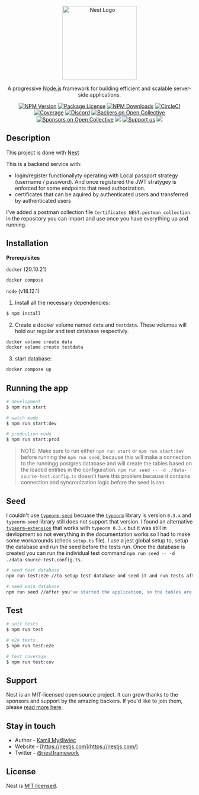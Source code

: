<p align="center">
  <a href="http://nestjs.com/" target="blank"><img src="https://nestjs.com/img/logo-small.svg" width="200" alt="Nest Logo" /></a>
</p>

[circleci-image]: https://img.shields.io/circleci/build/github/nestjs/nest/master?token=abc123def456
[circleci-url]: https://circleci.com/gh/nestjs/nest

  <p align="center">A progressive <a href="http://nodejs.org" target="_blank">Node.js</a> framework for building efficient and scalable server-side applications.</p>
    <p align="center">
<a href="https://www.npmjs.com/~nestjscore" target="_blank"><img src="https://img.shields.io/npm/v/@nestjs/core.svg" alt="NPM Version" /></a>
<a href="https://www.npmjs.com/~nestjscore" target="_blank"><img src="https://img.shields.io/npm/l/@nestjs/core.svg" alt="Package License" /></a>
<a href="https://www.npmjs.com/~nestjscore" target="_blank"><img src="https://img.shields.io/npm/dm/@nestjs/common.svg" alt="NPM Downloads" /></a>
<a href="https://circleci.com/gh/nestjs/nest" target="_blank"><img src="https://img.shields.io/circleci/build/github/nestjs/nest/master" alt="CircleCI" /></a>
<a href="https://coveralls.io/github/nestjs/nest?branch=master" target="_blank"><img src="https://coveralls.io/repos/github/nestjs/nest/badge.svg?branch=master#9" alt="Coverage" /></a>
<a href="https://discord.gg/G7Qnnhy" target="_blank"><img src="https://img.shields.io/badge/discord-online-brightgreen.svg" alt="Discord"/></a>
<a href="https://opencollective.com/nest#backer" target="_blank"><img src="https://opencollective.com/nest/backers/badge.svg" alt="Backers on Open Collective" /></a>
<a href="https://opencollective.com/nest#sponsor" target="_blank"><img src="https://opencollective.com/nest/sponsors/badge.svg" alt="Sponsors on Open Collective" /></a>
  <a href="https://paypal.me/kamilmysliwiec" target="_blank"><img src="https://img.shields.io/badge/Donate-PayPal-ff3f59.svg"/></a>
    <a href="https://opencollective.com/nest#sponsor"  target="_blank"><img src="https://img.shields.io/badge/Support%20us-Open%20Collective-41B883.svg" alt="Support us"></a>
  <a href="https://twitter.com/nestframework" target="_blank"><img src="https://img.shields.io/twitter/follow/nestframework.svg?style=social&label=Follow"></a>
</p>
  <!--[![Backers on Open Collective](https://opencollective.com/nest/backers/badge.svg)](https://opencollective.com/nest#backer)
  [![Sponsors on Open Collective](https://opencollective.com/nest/sponsors/badge.svg)](https://opencollective.com/nest#sponsor)-->

## Description

This project is done with [Nest](https://github.com/nestjs/nest)

This is a backend service with:
* login/register functionallyty operating with Local passport strategy (username / password). And once registered the JWT stratygey is enforced for some endpoints that need authorization.
* certificates that can be aquired by authenticated users and transferred by authenticated users

I've added a postman collection file `Certificates NEST.postman_collection` in the repository you can import and use once you have everything up and running.

## Installation

**Prerequisites**

`docker` (20.10.21)

`docker compose`

`node` (v18.12.1)

1. Install all the necessary dependencies:
```bash
$ npm install
```

2. Create a docker volume named `data` and `testdata`. These volumes will hold our regular and test database respectivly.
```bash
docker volume create data
docker volume create testdata
```

3. start database:
```bash
docker compose up
```

## Running the app

```bash
# development
$ npm run start

# watch mode
$ npm run start:dev

# production mode
$ npm run start:prod
```

>NOTE: Make sure to run either `npm run start` or `npm run start:dev` before running the `npm run seed`, because this will make a connection to the runningg postgres database and will create the tables based on the loaded entities in the configuration. `npm run seed -- -d ./data-source-test.config.ts` doesn't have this problem because it contains connection and syncronization logic before the seed is ran.

## Seed
I couldn't use [`typeorm-seed`](https://www.npmjs.com/package/typeorm-seed) becuase the [`typeorm`](https://www.npmjs.com/package/typeorm) library is version `0.3.x` and `typeorm-seed` library still does not support that version.
I found an alternative [`typeorm-extension`](https://www.npmjs.com/package/typeorm-extension) that works with `typeorm 0.3.x` but it was still in devlopment so not everything in the documentation works so I had to make some workarounds (check `setup.ts` file). I use a jest global setup to, setup the database and run the seed before the tests run. Once the database is created you can run the individual test command `npm run seed -- -d ./data-source-test.config.ts`.

```bash
# seed test database
npm run test:e2e //to setup test database and seed it and run tests afterwards

# seed main database
npm run seed //after you've started the application, so the tables are created
```

## Test

```bash
# unit tests
$ npm run test

# e2e tests
$ npm run test:e2e

# test coverage
$ npm run test:cov
```

## Support

Nest is an MIT-licensed open source project. It can grow thanks to the sponsors and support by the amazing backers. If you'd like to join them, please [read more here](https://docs.nestjs.com/support).

## Stay in touch

- Author - [Kamil Myśliwiec](https://kamilmysliwiec.com)
- Website - [https://nestjs.com](https://nestjs.com/)
- Twitter - [@nestframework](https://twitter.com/nestframework)

## License

Nest is [MIT licensed](LICENSE).
